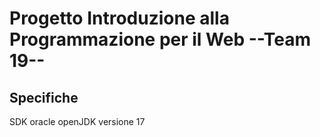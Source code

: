 # Progetto Introduzione alla Programmazione per il Web --Team 19--

## Specifiche
SDK oracle openJDK versione 17
